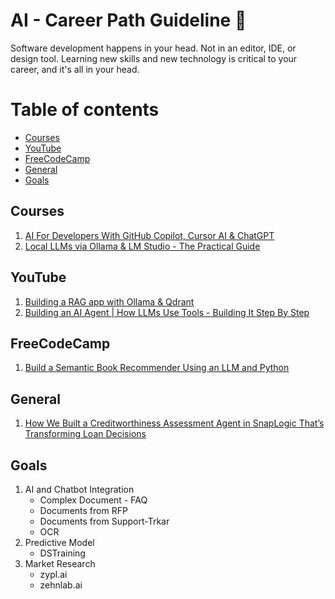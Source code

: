 # AI - Career Path Guideline :ghost:
Software development happens in your head. Not in an editor, IDE, or design tool. Learning new skills and new technology is critical to your career, and it's all in your head.

# Table of contents
<!--ts-->
   * [Courses](#courses)     
   * [YouTube](#youtube)
   * [FreeCodeCamp](#freecodecamp)
   * [General](#general)     
   * [Goals](#goals)
<!--te-->
## Courses 
1. [AI For Developers With GitHub Copilot, Cursor AI & ChatGPT](https://www.udemy.com/course/ai-for-developers-with-github-copilot-cursor-ai-chatgpt/learn/lecture/46491423?start=0#overview)
2. [Local LLMs via Ollama & LM Studio - The Practical Guide](https://www.udemy.com/course/running-open-llms-locally-practical-guide/learn/lecture/49968805#overview)
## YouTube
1. [Building a RAG app with Ollama & Qdrant](youtube.com/live/cG09kgTfgJo?si=Zn9udTM3fyiqxqHN)
2. [Building an AI Agent | How LLMs Use Tools - Building It Step By Step](youtube.com/watch?v=i7KdJIRvnw8)

## FreeCodeCamp
1. [Build a Semantic Book Recommender Using an LLM and Python](https://www.freecodecamp.org/news/build-a-semantic-book-recommender-using-an-llm-and-python/)

## General
1. [How We Built a Creditworthiness Assessment Agent in SnapLogic That’s Transforming Loan Decisions](https://iwconnect.com/how-we-built-a-creditworthiness-assessment-agent-in-snaplogic-thats-transforming-loan-decisions/)
   
## Goals
1. AI and Chatbot Integration
   - Complex Document - FAQ
   - Documents from RFP
   - Documents from Support-Trkar
   - OCR
2. Predictive Model
   - DSTraining
3. Market Research
   - zypl.ai
   - zehnlab.ai
